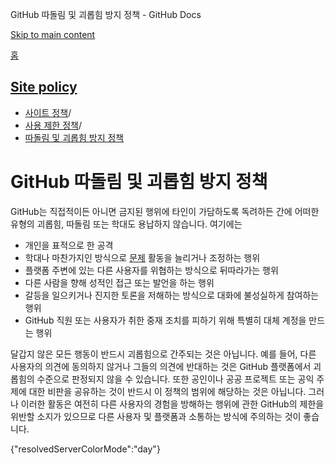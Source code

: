 GitHub 따돌림 및 괴롭힘 방지 정책 - GitHub Docs

[Skip to main content](#main-content)

[홈](/ko)

[Site policy](/ko/site-policy)
----------

* [사이트 정책](/ko/site-policy)/
* [사용 제한 정책](/ko/site-policy/acceptable-use-policies)/
* [따돌림 및 괴롭힘 방지 정책](/ko/site-policy/acceptable-use-policies/github-bullying-and-harassment)

GitHub 따돌림 및 괴롭힘 방지 정책
==========

GitHub는 직접적이든 아니면 금지된 행위에 타인이 가담하도록 독려하든 간에 어떠한 유형의 괴롭힘, 따돌림 또는 학대도 용납하지 않습니다. 여기에는

* 개인을 표적으로 한 공격
* 학대나 마찬가지인 방식으로 [문제](/ko/site-policy/acceptable-use-policies/github-disrupting-the-experience-of-other-users) 활동을 늘리거나 조정하는 행위
* 플랫폼 주변에 있는 다른 사용자를 위협하는 방식으로 뒤따라가는 행위
* 다른 사람을 향해 성적인 접근 또는 발언을 하는 행위
* 갈등을 일으키거나 진지한 토론을 저해하는 방식으로 대화에 불성실하게 참여하는 행위
* GitHub 직원 또는 사용자가 취한 중재 조치를 피하기 위해 특별히 대체 계정을 만드는 행위

달갑지 않은 모든 행동이 반드시 괴롭힘으로 간주되는 것은 아닙니다. 예를 들어, 다른 사용자의 의견에 동의하지 않거나 그들의 의견에 반대하는 것은 GitHub 플랫폼에서 괴롭힘의 수준으로 판정되지 않을 수 있습니다. 또한 공인이나 공공 프로젝트 또는 공익 주제에 대한 비판을 공유하는 것이 반드시 이 정책의 범위에 해당하는 것은 아닙니다. 그러나 이러한 활동은 여전히 다른 사용자의 경험을 방해하는 행위에 관한 GitHub의 제한을 위반할 소지가 있으므로 다른 사용자 및 플랫폼과 소통하는 방식에 주의하는 것이 좋습니다.

{"resolvedServerColorMode":"day"}
